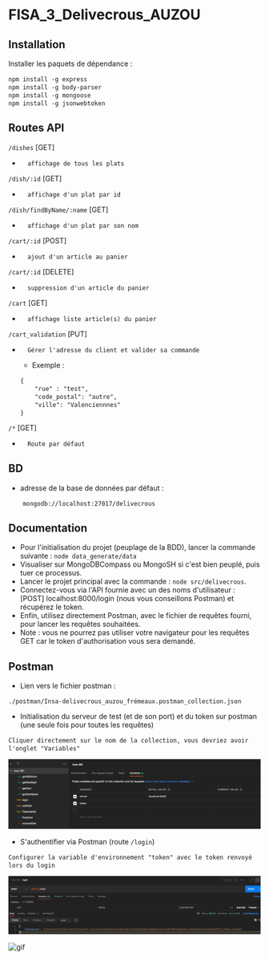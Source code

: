 # FISA_3_Delivecrous_AUZOU

## Installation
Installer les paquets de dépendance :
```
npm install -g express
npm install -g body-parser
npm install -g mongoose
npm install -g jsonwebtoken
```

## Routes API
`/dishes` [GET] 
*       affichage de tous les plats
`/dish/:id` [GET]
*       affichage d'un plat par id
`/dish/findByName/:name` [GET]
*       affichage d'un plat par son nom
`/cart/:id` [POST]
*       ajout d'un article au panier
`/cart/:id` [DELETE]
*       suppression d'un article du panier
`/cart` [GET]
*       affichage liste article(s) du panier
`/cart_validation` [PUT]
*       Gérer l'adresse du client et valider sa commande
    - Exemple :
    ```
    {
        "rue" : "test",
        "code_postal": "autre",
        "ville": "Valenciennnes"
    }
    ```
`/*` [GET]
*       Route par défaut


## BD
*    adresse de la base de données par défaut :
    
```
    mongodb://localhost:27017/delivecrous
```     

## Documentation
* Pour l'initialisation du projet (peuplage de la BDD), lancer la commande suivante : `node data_generate/data`
* Visualiser sur MongoDBCompass ou MongoSH si c'est bien peuplé, puis tuer ce processus.
* Lancer le projet principal avec la commande : `node src/delivecrous`.
* Connectez-vous via l'API fournie avec un des noms d'utilisateur : [POST] localhost:8000/login (nous vous conseillons Postman) et récupérez le token.
* Enfin, utilisez directement Postman, avec le fichier de requêtes fourni, pour lancer les requêtes souhaitées.
* Note : vous ne pourrez pas utiliser votre navigateur pour les requêtes GET car le token d'authorisation vous sera demandé.

## Postman
* Lien vers le fichier postman :
```
./postman/Insa-delivecrous_auzou_frémeaux.postman_collection.json
```

* Initialisation du serveur de test (et de son port) et du token sur postman (une seule fois pour toutes les requêtes)
```
Cliquer directement sur le nom de la collection, vous devriez avoir l'onglet "Variables"
```
![init_variable_env_postman](src/images/init_variable_env_postman.PNG)

* S'authentifier via Postman (route `/login`)
```
Configurer la variable d'environnement "token" avec le token renvoyé lors du login
```
![login sur postman](src/images/login_postman.PNG)

![gif](https://media.giphy.com/media/w6WcjPfP3z0JWpk8XV/giphy.gif)